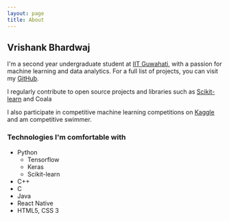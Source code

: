 ```yaml
---
layout: page
title: About
---
```


## Vrishank Bhardwaj

I'm a second year undergraduate student at <a href="http://www.iitg.ernet.in" target="_blank">IIT Guwahati</a>, with a passion for machine learning and data analytics. For a full list of projects, you can visit my <a href="https://github.com/vrishank97" target="_blank">GitHub</a>.

I regularly contribute to open source projects and libraries such as <a href="http://scikit-learn.org/dev/whats_new.html#code-and-documentation-contributors" target="_blank">Scikit-learn</a> and Coala

I also participate in competitive machine learning competitions on <a href="https://www.kaggle.com/vrishank97" target="_blank">Kaggle</a> and am competitive swimmer.

### Technologies I'm comfortable with

* Python
  * Tensorflow
  * Keras
  * Scikit-learn
* C++
* C
* Java
* React Native
* HTML5, CSS 3
